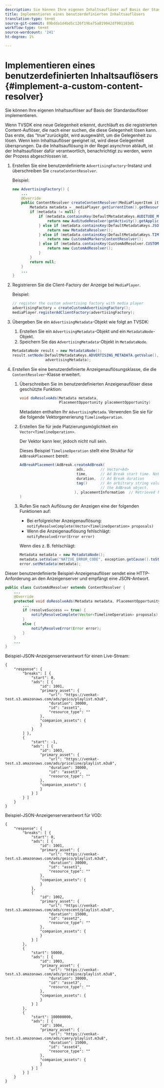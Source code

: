 ```yaml
---
description: Sie können Ihre eigenen Inhaltsauflöser auf Basis der Standardauflöser implementieren.
title: Implementieren eines benutzerdefinierten Inhaltsauflösers
translation-type: tm+mt
source-git-commit: 89bdda1d4bd5c126f19ba75a819942df901183d1
workflow-type: tm+mt
source-wordcount: '241'
ht-degree: 1%

---
```



# Implementieren eines benutzerdefinierten Inhaltsauflösers {#implement-a-custom-content-resolver}

Sie können Ihre eigenen Inhaltsauflöser auf Basis der Standardauflöser implementieren.

Wenn TVSDK eine neue Gelegenheit erkennt, durchläuft es die registrierten Content-Auflöser, die nach einer suchen, die diese Gelegenheit lösen kann. Das erste, das &quot;true&quot;zurückgibt, wird ausgewählt, um die Gelegenheit zu lösen. Wenn kein Inhaltsauflöser geeignet ist, wird diese Gelegenheit übersprungen. Da die Inhaltsauflösung in der Regel asynchron abläuft, ist der Inhaltsauflöser dafür verantwortlich, benachrichtigt zu werden, wenn der Prozess abgeschlossen ist.

1. Erstellen Sie eine benutzerdefinierte `AdvertisingFactory`-Instanz und überschreiben Sie `createContentResolver`.

   Beispiel:

   ```java
   new AdvertisingFactory() { 
       ... 
       @Override 
       public ContentResolver createContentResolver(MediaPlayerItem item) { 
           Metadata metadata = _mediaPlayer.getCurrentItem().getResource().getMetadata(); 
           if (metadata != null) { 
               if (metadata.containsKey(DefaultMetadataKeys.AUDITUDE_METADATA_KEY.getValue())) { 
                   return new AuditudeResolver(getActivity().getApplicationContext()); 
               } else if (metadata.containsKey(DefaultMetadataKeys.JSON_METADATA_KEY.getValue())) { 
                   return new MetadataResolver(); 
               } else if (metadata.containsKey(DefaultMetadataKeys.TIME_RANGES_METADATA_KEY.getValue())) { 
                   return new CustomAdMarkersContentResolver(); 
               } else if (metadata.containsKey(CustomAdResolver.CUSTOM_METADATA_KEY)) { 
                   return new CustomAdResolver(); 
               } 
           } 
           return null; 
       } 
       ... 
   }
   ```

1. Registrieren Sie die Client-Factory der Anzeige bei `MediaPlayer`.

   Beispiel:

   ```java
   // register the custom advertising factory with media player 
   advertisingFactory = createCustomAdvertisingFactory(); 
   mediaPlayer.registerAdClientFactory(advertisingFactory);
   ```

1. Übergeben Sie ein `AdvertisingMetadata`-Objekt wie folgt an TVSDK:
   1. Erstellen Sie ein `AdvertisingMetadata`-Objekt und ein `MetadataNode`-Objekt.
   1. Speichern Sie das `AdvertisingMetadata`-Objekt in `MetadataNode`.

   ```java
   MetadataNode result = new MetadataNode(); 
   result.setNode(DefaultMetadataKeys.ADVERTISING_METADATA.getValue(),  
                  advertisingMetadata);
   ```

1. Erstellen Sie eine benutzerdefinierte Anzeigenauflösungsklasse, die die `ContentResolver`-Klasse erweitert.
   1. Überschreiben Sie im benutzerdefinierten Anzeigenauflöser diese geschützte Funktion:

      ```java
      void doResolveAds(Metadata metadata,  
                        PlacementOpportunity placementOpportunity)
      ```

      Metadaten enthalten Ihr `AdvertisingMetada`. Verwenden Sie sie für die folgende Vektorgenerierung `TimelineOperation`.

   1. Erstellen Sie für jede Platzierungsmöglichkeit ein `Vector<TimelineOperation>`.

      Der Vektor kann leer, jedoch nicht null sein.

      Dieses Beispiel `TimelineOperation` stellt eine Struktur für `AdBreakPlacement` bereit:

      ```java
      AdBreakPlacement(AdBreak.createAdBreak( 
                                ads,       // Vector<Ad> 
                                time,      // Ad Break start time. Note: local time on the timeline 
                                duration,  // Ad Break duration 
                                tag()      // An arbitrary string value that can be attached to  
                                           // the AdBreak object. 
                               ), placementInformation  // Retrieved from PlacementOpportunity 
      )
      ```

   1. Rufen Sie nach Auflösung der Anzeigen eine der folgenden Funktionen auf:

      * Bei erfolgreicher Anzeigenauflösung: `notifyResolveComplete(Vector<TimelineOperation> proposals)`
      * Wenn die Anzeigenauflösung fehlschlägt: `notifyResolveError(Error error)`

      Wenn dies z. B. fehlschlägt:

      ```java
      Metadata metadata = new MetadataNode(); 
      metadata.setValue("NATIVE_ERROR_CODE", exception.getCause().toString()); 
      error.setMetadata(metadata);
      ```


<!--<a id="example_4F0D7692A92E480A835D6FDBEDBE75E7"></a>-->

Dieser benutzerdefinierte Beispiel-Anzeigenauflöser sendet eine HTTP-Anforderung an den Anzeigenserver und empfängt eine JSON-Antwort.

```java
public class CustomAdResolver extends ContentResolver { 
    ... 
    @Override 
    protected void doResolveAds(Metadata metadata, PlacementOpportunity placementOpportunity) { 
        ... 
        if (resolveSuccess == true) { 
            notifyResolveComplete(Vector<TimelineOperation> proposals); 
        } 
        else { 
            notifyResolveError(Error error); 
        } 
    } 
    ... 
}
```

Beispiel-JSON-Anzeigenserverantwort für einen Live-Stream:

```
{     
    "response": { 
        "breaks": [ { 
            "start": 0, 
            "ads": [ { 
                "id": 1001, 
                "primary_asset": { 
                    "url": "https://venkat-test.s3.amazonaws.com/ads/geico/playlist.m3u8", 
                    "duration": 30000, 
                    "id": "asset1", 
                    "resource_type": "" 
                }, 
                "companion_assets": { 
                } 
            } 
        ] }, 
        { 
            "start": -1, 
            "ads": [ { 
                "id": 1003, 
                "primary_asset": { 
                    "url": "https://venkat-test.s3.amazonaws.com/ads/priceline/playlist.m3u8", 
                    "duration": 30000, 
                    "id": "asset3", 
                    "resource_type": "" 
                }, 
                "companion_assets": { 
                } 
            } ] 
        } ] 
    } 
} 
```

Beispiel-JSON-Anzeigenserverantwort für VOD:

```
{     
    "response": { 
        "breaks": [ { 
            "start": 0, 
            "ads": [ { 
                "id": 1001, 
                "primary_asset": { 
                    "url": "https://venkat-test.s3.amazonaws.com/ads/geico/playlist.m3u8", 
                    "duration": 30000, 
                    "id": "asset1", 
                    "resource_type": "" 
                }, 
                "companion_assets": {  
                } 
            }, 
            { 
                "id": 1002, 
                "primary_asset": { 
                    "url": "https://venkat-test.s3.amazonaws.com/ads/crescent/playlist.m3u8", 
                    "duration": 15000, 
                    "id": "asset2", 
                    "resource_type": "" 
                }, 
                "companion_assets": { 
                } 
            } ] 
        }, 
        { 
            "start": 50000, 
            "ads": [ { 
                "id": 1003, 
                "primary_asset": { 
                    "url": "https://venkat-test.s3.amazonaws.com/ads/priceline/playlist.m3u8", 
                    "duration": 30000, 
                    "id": "asset3", 
                    "resource_type": "" 
                }, 
                "companion_assets": { 
                } 
            } ] 
        }, 
        { 
            "start": 100000000, 
            "ads": [ { 
                "id": 1004, 
                "primary_asset": { 
                    "url": "https://venkat-test.s3.amazonaws.com/ads/camry/playlist.m3u8", 
                    "duration": 15000, 
                    "id": "asset4", 
                    "resource_type": "" 
                }, 
                "companion_assets": { 
                } 
            } ] 
        } ] 
    } 
} 
```

